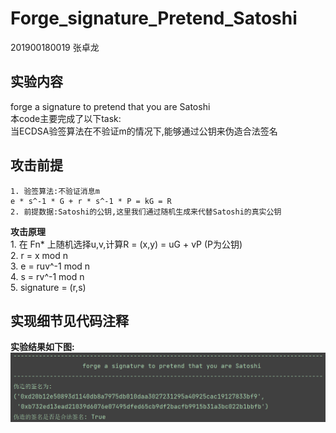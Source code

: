 # Forge_signature_Pretend_Satoshi

201900180019 张卓龙

## 实验内容
forge a signature to pretend that you are Satoshi                
本code主要完成了以下task:             
      当ECDSA验签算法在不验证m的情况下,能够通过公钥来伪造合法签名       
      
    
## 攻击前提      
    1. 验签算法:不验证消息m        
    e * s^-1 * G + r * s^-1 * P = kG = R             
    2. 前提数据:Satoshi的公钥,这里我们通过随机生成来代替Satoshi的真实公钥


**攻击原理**         
    1. 在 Fn* 上随机选择u,v,计算R = (x,y) = uG + vP   (P为公钥)                 
    2. r = x mod n       
    3. e = ruv^-1 mod n          
    4. s = rv^-1 mod n      
    5. signature = (r,s)
    
    

## 实现细节见代码注释

**实验结果如下图:**
![攻击结果](https://github.com/Zhang-SDU/cst-project/blob/main/SM2/forge_signature_pretend_Satoshi/result.png)
